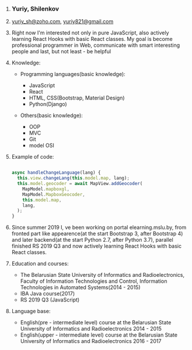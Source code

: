 1.  ### Yuriy, Shilenkov

2. yuriy_sh@zoho.com, yuriy821@gmail.com

3.  Right now I'm interested not only in pure JavaScript,
also actively learning React Hooks with basic React classes.
My goal is become professional programmer in Web, communicate with smart interesting people
and last, but not least - be helpful

4. Knowledge:

    - Programming languages(basic knowledge):

        * JavaScript
        * React
        * HTML, CSS(Bootstrap, Material Design)
        * Python(Django)

    - Others(basic knowledge):

        * OOP
        * MVC
        * Git
        * model OSI

5.  Example of code:

    ```javascript

    async handleChangeLanguage(lang) {
      this.view.changeLang(this.model.map, lang);
      this.model.geocoder = await MapView.addGeocoder(
        MapModel.mapboxgl,
        MapModel.MapboxGeocoder,
        this.model.map,
        lang,
      );
    }

    ```

6. Since summer 2019 I, ve been working on portal elearning.mslu.by, from fronted part like appearence(at the start Bootstrap 3, after Bootstrap 4)
and later backend(at the start Python 2.7, after Python 3.7), parallel finished RS 2019 Q3 and now actively learning React Hooks with basic React classes.

7. Education and courses:

    - The Belarusian State University of Informatics and Radioelectronics,
        Faculty of Information Technologies and Control,
        Information Technologies in Automated Systems(2014 - 2015)
    - IBA Java course(2017)
    - RS 2019 Q3 (JavaScript)

8. Language base:

    - English(pre - intermediate level) course at the Belarusian State University of Informatics and Radioelectronics 2014 - 2015
    - English(upper - intermediate level) course at the Belarusian State University of Informatics and Radioelectronics 2016 - 2017
